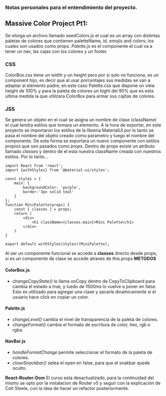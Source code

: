 ### Notas personales para el entendimiento del proyecto.
## Massive Color Project Pt1: 
Se otorga un archivo llamado seedColors.js el cual es un array con distintas paletas de colores que contienen paletteName, id, emojis and colors; los cuales son usados como props.
*Palette.js* es el componente el cual va a tener un nav, las cajas con los colores y un footer. 
### CSS
ColorBox.css tiene un width y un height pero por si solo no funciona, es un component hijo, es decir que al usar porcentajes sus medidas se van a adaptar al elemento padre; en este caso Palette.css que dispone un view height de 100% y para la paleta de colores un hight del 90% que es esta ultima medida la que utilizara ColorBox para armar sus cajitas de colores.  

### JSS
Se genera un objeto en el cual se asigna un nombre de clase (className) el cual tendra estilos que tomara un elemento.
A la hora de exportar, en este proyecto se importaron los estilos de la libreria MaterialUI por lo tanto se pasa el nombre del objeto creado como parametro y luego el nombre del componente. De esta forma se exportara un nuevo componente con estilos propios que son pasados como *props*.
Dentro de props existe un atributo llamado *classes* y dentro de el esta nuestra className creada con nuestros estilos. Por lo tanto...  
```
import React from 'react';  
import {withStyles} from '@material-ui/styles';  

const styles = {  
    main: {  
        backgroundColor: 'purple',  
        border:'3px solid teal'  
    }  
};  
function MiniPalette(props) { 
    const { classes } = props;   
    return (  
        <div>  
            <h1 className={classes.main}>Mini Palette</h1>    
        </div>  
    )  
}  

export default withStyles(styles)(MiniPalette);  
```
Al ser un componente funcional se accede a **classes** directo desde props, si es un componente de clase se accede atraves de this.props
**METODOS**
#### ColorBox.js
- *changeCopyState()* lo llama onCopy dentro de CopyToClipboard para cambia el estado a true, y luedo de 1500ms lo vuelve a poner en false. Esto es utilizado para agregar una clase y sacarla dinamicamente si el usuario hace click en copiar un color.
#### Palette.js
- *changeLevel()* cambia el nivel de transparencia de la paleta de colores.
- *changeFormat()* cambia el formato de escritura de color, hex, rgb o rgba.
#### NavBar.js
- *handleFormatChange* permite seleccionar el formato de la paleta de colores.
- *closeSnackbar()* setea el open en false, para que el snakbar quede oculto.

**React-Router-Dom**
El curso esta desactualizado, para la continuidad del mismo se opto por la instalacion de Router v5 y seguir con la explicación de Colt Steele, con la idea de hacer un refactor posteriormente.

